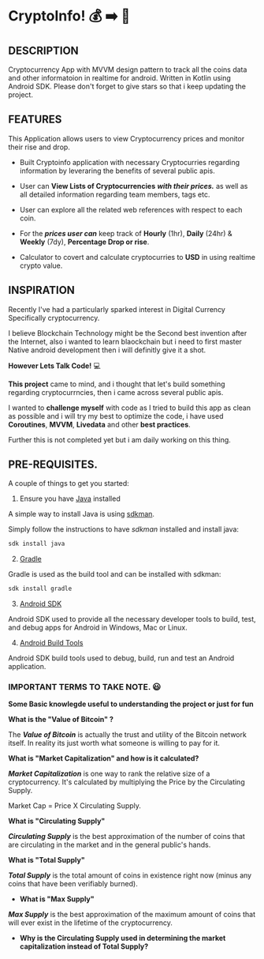 
<p align="center">
<p>

# CryptoInfo! :moneybag: :arrow_right: :iphone: 

## DESCRIPTION

Cryptocurrency App with MVVM design pattern to track all the coins data and other informatoion in realtime for android. Written in Kotlin using Android SDK. Please don't forget to give stars so that i keep updating the project.

## FEATURES

This Application allows users to view Cryptocurrency prices and monitor their rise and drop.
  
- Built Cryptoinfo application with necessary Cryptocurries regarding information by leveraring the benefits of several public apis.
  
- User can **View Lists of Cryptocurrencies** ***with their prices.*** as well as all detailed information regarding team members, tags etc.
  
- User can explore all the related web references with respect to each coin.

- For the ***prices user can*** keep track of **Hourly** (1hr), **Daily** (24hr) & **Weekly** (7dy), **Percentage Drop or rise**.
  
- Calculator to covert and calculate cryptocurries to **USD** in using realtime crypto value.
  
## INSPIRATION

Recently I've had a particularly sparked interest in Digital Currency Specifically cryptocurrency.

I believe Blockchain Technology might be the Second best invention after the Internet, also i wanted to learn blaockchain but i need to first master Native android development then i will definitly give it a shot.

**However Lets Talk Code!** :computer:

**This project** came to mind, and i thought that let's build something regarding cryptocurrncies, then i came across several public apis.

I wanted to **challenge myself** with code as I tried to build this app as clean as possible and i will try my best to optimize the code, i have used **Coroutines**, **MVVM**, **Livedata** and other **best practices**.

Further this is not completed yet but i am daily working on this thing.

## PRE-REQUISITES.

A couple of things to get you started:

1. Ensure you have [Java](https://java.com/en/download/) installed

A simple way to install Java is using [sdkman](https://sdkman.io/).

Simply follow the instructions to have _sdkman_ installed and install java:

```bash
sdk install java
```

2. [Gradle](https://gradle.org/)

Gradle is used as the build tool and can be installed with sdkman:

```bash
sdk install gradle
```

3. [Android SDK](https://developer.android.com/studio/)

Android SDK used to provide all the necessary developer tools to build, test, and debug apps for Android in Windows, Mac or Linux.

4. [Android Build Tools](https://developer.android.com/studio/releases/build-tools)

Android SDK build tools used to debug, build, run and test an Android application.


### IMPORTANT TERMS TO TAKE NOTE. :smiley:

**Some Basic knowlegde useful to understanding the project or just for fun**

**What is the "Value of Bitcoin" ?**

The ***Value of Bitcoin*** is actually the trust and utility of the Bitcoin network itself. In reality its just worth what someone is willing to pay for it.

**What is "Market Capitalization" and how is it calculated?**

***Market Capitalization*** is one way to rank the relative size of a cryptocurrency. It's calculated by multiplying the Price by the Circulating Supply.

Market Cap = Price X Circulating Supply.

**What is "Circulating Supply"**

***Circulating Supply*** is the best approximation of the number of coins that are circulating in the market and in the general public's hands.

**What is "Total Supply"**

***Total Supply*** is the total amount of coins in existence right now (minus any coins that have been verifiably burned).

- **What is "Max Supply"**

***Max Supply*** is the best approximation of the maximum amount of coins that will ever exist in the lifetime of the cryptocurrency.

- **Why is the Circulating Supply used in determining the market capitalization instead of Total Supply?**


